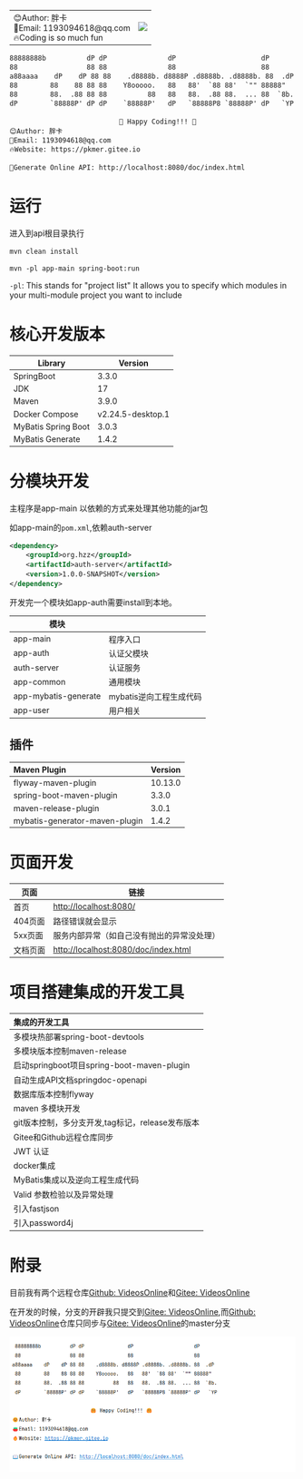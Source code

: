 
<table border=0>
  <tr>
    <td>
        😊Author: 胖卡<br/>
        🍅Email: 1193094618@qq.com<br/>
        🔥Coding is so much fun<br/>
    </td>
    <td>
      <div>
         <img src="https://github-readme-stats.vercel.app/api/top-langs/?username=hpangka&layout=compact&theme=vue&hide_border=true&card_width=510px"/>
      </div>
    </td>
  </tr>
</table>


```vue
88888888b          dP dP               dP                     dP
88                 88 88               88                     88
a88aaaa    dP    dP 88 88    .d8888b. d8888P .d8888b. .d8888b. 88  .dP
88        88    88 88 88    Y8ooooo.   88   88'  `88 88'  `"" 88888"
88        88.  .88 88 88          88   88   88.  .88 88.  ... 88  `8b.
dP        `88888P' dP dP    `88888P'   dP   `88888P8 `88888P' dP   `YP

                           🤗 Happy Coding!!! 🤗
😊Author: 胖卡
🍅Email: 1193094618@qq.com
🔥Website: https://pkmer.gitee.io

📖Generate Online API: http://localhost:8080/doc/index.html
```


# 运行

进入到api根目录执行
```shell
mvn clean install
```
```shell
mvn -pl app-main spring-boot:run
```
`-pl`: This stands for "project list"
It allows you to specify which modules in your multi-module project you want to include


# 核心开发版本

| Library             | Version           |
|---------------------|-------------------|
| SpringBoot          | 3.3.0             |
| JDK                 | 17                |
| Maven               | 3.9.0             |
| Docker Compose      | v2.24.5-desktop.1 |
| MyBatis Spring Boot | 3.0.3             |
| MyBatis Generate    | 1.4.2             |

# 分模块开发

主程序是app-main
以依赖的方式来处理其他功能的jar包

如app-main的`pom.xml`,依赖auth-server

```xml
<dependency>
    <groupId>org.hzz</groupId>
    <artifactId>auth-server</artifactId>
    <version>1.0.0-SNAPSHOT</version>
</dependency>
```
开发完一个模块如app-auth需要install到本地。

| 模块                   |                 |
| -------------------- | --------------- |
| app-main             | 程序入口            |
| app-auth             | 认证父模块           |
| auth-server          | 认证服务            |
| app-common           | 通用模块            |
| app-mybatis-generate | mybatis逆向工程生成代码 |
| app-user             | 用户相关            |


## 插件

| Maven Plugin                   | Version |
| :----------------------------- | ------- |
| flyway-maven-plugin            | 10.13.0 |
| spring-boot-maven-plugin       | 3.3.0   |
| maven-release-plugin           | 3.0.1   |
| mybatis-generator-maven-plugin | 1.4.2   |

# 页面开发


| 页面      | 链接                                                                           |
|---------|------------------------------------------------------------------------------|
| 首页      | [http://localhost:8080/](http://localhost:8080/)                             |
| 404页面   | 路径错误就会显示                                                                     |
| 5xx页面   | 服务内部异常（如自己没有抛出的异常没处理）                                                        |
| 文档页面    | [http://localhost:8080/doc/index.html](http://localhost:8080/doc/index.html) |


# 项目搭建集成的开发工具

| 集成的开发工具                                |
|:---------------------------------------|
| 多模块热部署spring-boot-devtools             |
| 多模块版本控制maven-release                   |
| 启动springboot项目spring-boot-maven-plugin |
| 自动生成API文档springdoc-openapi             |
| 数据库版本控制flyway                          |
| maven 多模块开发                            |
| git版本控制，多分支开发,tag标记，release发布版本        |
| Gitee和Github远程仓库同步                     |
| JWT 认证                                 |
| docker集成                               |
| MyBatis集成以及逆向工程生成代码                    |
| Valid 参数检验以及异常处理                       |
| 引入fastjson                             |
| 引入password4j                           |





# 附录

目前我有两个远程仓库[Github: VideosOnline](https://github.com/pkmer-cn/VideosOnline)和[Gitee: VideosOnline](https://gitee.com/developeros/videos-online)

在开发的时候，分支的开辟我只提交到[Gitee: VideosOnline](https://gitee.com/developeros/videos-online),而[Github: VideosOnline](https://github.com/pkmer-cn/VideosOnline)仓库只同步与[Gitee: VideosOnline](https://gitee.com/developeros/videos-online)的master分支

![app](./imgs/app.png)


